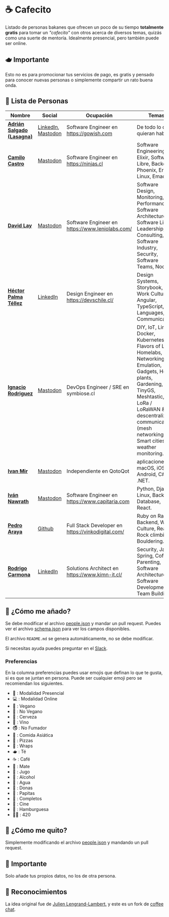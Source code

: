 # ☕ Cafecito

Listado de personas bakanes que ofrecen un poco de su tiempo **totalmente gratis** para tomar un _"cafecito"_ con otros acerca de diversos temas, quizás como una suerte de mentoría. Idealmente presencial, pero también puede ser online.

## 🫖 Importante

Esto no es para promocionar tus servicios de pago, es gratis y pensado para conocer nuevas personas
o simplemente compartir un rato buena onda.

## 🍪 Lista de Personas

|Nombre|Social|Ocupación|Temas|Ubicación|Preferencias|
|---|---|---|---|---|---|
|**[Adrián Salgado (Lasagna)](https://devschile.slack.com/team/U0RA46KCP)**|[LinkedIn](https://www.linkedin.com/in/salgadoadrian/), [Mastodon](https://devschile.social/@lasagnaandroid)|Software Engineer en https://gowish.com|De todo lo que quieran hablar.|Copenhagen / Dinamarca 🇩🇰|💻, 🚭|
|**[Camilo Castro](https://devschile.slack.com/team/U0SCJ8831)**|[Mastodon](https://genserver.social/clsource)|Software Engineer en https://ninjas.cl|Software Engineering, Elixir, Software Libre, Backend, Phoenix, Erlang, Linux, Emacs.|V Región / Chile|🌱, 🫖, 🍜, 👥, 💻|
|**[David Lay](https://devschile.slack.com/team/U0U9FBTK3)**|[Mastodon](https://devschile.social/@davidlaym)|Software Engineer en https://www.leniolabs.com/|Software Design, Monitoring, Performance, Software Architecture, Software Libre, Leadership, Consulting, Software Industry, Security, Software Teams, Node.js.|Santiago / Chile|👥, 💻, 🤖, 🏡, 🔨, 🧰, 🪚|
|**[Héctor Palma Téllez](https://calendar.google.com/calendar/u/0/appointments/schedules/AcZssZ2V_tFtUn7UZnDuyL_mk79FGM9uydaE0K1xAvbD2unotJlBC4pvBfNsCe65AqUfK2gGAf5qee7X)**|[LinkedIn](https://www.linkedin.com/in/hectorpalmatellez/)|Design Engineer en https://devschile.cl/|Design Systems, Storybook, Work Culture, Angular, TypeScript, Languages, Communication.|Santiago / Chile|🌱, 🫖, 🍜, 👥, 💻, 🚭|
|**[Ignacio Rodriguez](https://devschile.slack.com/team/UUU97K0TG)**|[Mastodon](https://devschile.slack.com/team/n0m34cu3rd0d37u53r)|DevOps Engineer / SRE en symbiose.cl|DIY, IoT, Linux, Docker, Kubernetes, Flavors of Linux, Homelabs, Networking, Emulation, Gadgets, House plants, Gardening, TinyGS, Meshtastic, LoRa / LoRaWAN & descentralized communications (mesh networking), Smart cities and weather monitoring.|Santiago / Chile|🍖, 🍺, 🍩, 🍔, 🌭, 🍕, 🥂, 🚭, 🌯, 🍜, 🫖, 💻|
|**[Ivan Mir](https://devschile.slack.com/team/UDBJAJTCL)**|[Mastodon](https://mas.to/@ivmirx)|Independiente en QotoQot|aplicaciones, macOS, iOS, Android, C#, .NET.|Valdivia / Chile|👥, 💻|
|**[Iván Nawrath](https://devschile.slack.com/team/U3XP842H1)**|[Mastodon](https://devschile.slack.com/team/U3XP842H1)|Software Engineer en https://www.capitaria.com|Python, Django, Linux, Backend, Database, React.|Concepción / Chile|🍖, 🍺, 🍩, 🍔, 🌭, 🍕, 🥂, 🚭, 🌯, 🍜|
|**[Pedro Araya](https://devschile.slack.com/team/U0SCJ8831)**|[Github](https://github.com/pedroFP)|Full Stack Developer en https://vinkodigital.com/|Ruby on Rails, Backend, Work Culture, React, Rock climbing / Bouldering.|Lisboa / Portugal|🍕, 🧗‍♂️, 🍜, 💻, 🥂|
|**[Rodrigo Carmona](https://devschile.slack.com/team/U8N65AW3Z)**|[LinkedIn](https://www.linkedin.com/in/rcarmonad/)|Solutions Architect en https://www.kimn-it.cl/|Security, Java, Spring, Coffee, Parenting, Software Architecture, Software Development, Team Building.|Santiago / Chile|👥, 💻, 🍺, 🚭, 🍕, 🫖, ☕, 🌭|

## 🍰 ¿Cómo me añado?

Se debe modificar el archivo [people.json](https://github.com/devschile/cafecito/blob/main/people.json) y mandar un pull request. Puedes ver el archivo [schema.json](https://github.com/devschile/cafecito/blob/main/schema.json) para ver los campos disponibles.

El archivo `README.md` se genera automáticamente, no se debe modificar.

Si necesitas ayuda puedes preguntar en el [Slack](https://join.slack.com/t/devschile/shared_invite/zt-28po3lsc2-XZd7gJzd_sKl6RJqnYqFkw).

### Preferencias

En la columna preferencias puedes usar emojis que definan lo que te gusta, si es que se juntan en persona.
Puede ser cualquier emoji pero se recomiendan los siguientes.

- 👥 : Modalidad Presencial
- 💻 : Modalidad Online
- 🌱 : Vegano
- 🍖 : No Vegano
- 🍺 : Cerveza
- 🍷 : Vino
- 🚭 : No Fumador
- 🍜 : Comida Asiática
- 🍕 : Pizzas
- 🌯 : Wraps
- 🫖 : Té
- ☕ : Café
- 🧉 : Mate
- 🍹 : Jugo
- 🥂 : Alcohol
- 🚰 : Agua
- 🍩 : Donas
- 🍟 : Papitas
- 🌭 : Completos
- 🍿 : Cine
- 🍔 : Hamburguesa
- 😶‍🌫️ : 420
  

## 🌿 ¿Cómo me quito?

Simplemente modificando el archivo [people.json](https://github.com/devschile/cafecito/blob/main/people.json) y mandando un pull request.

## 🧉 Importante

Solo añade tus propios datos, no los de otra persona.

## 🌱 Reconocimientos

La idea original fue de [Julien Lengrand-Lambert.](https://www.linkedin.com/in/julienlengrand/)
y este es un fork de [coffee chat](https://github.com/fharper/coffeechat/tree/main).
